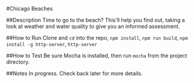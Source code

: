 #Chicago Beaches

##Description
Time to go to the beach? This'll help you find out, taking a look at weather and water quality to give you an informed assessment.

##How to Run
Clone and `cd` into the repo, `npm install`, `npm run build`, `npm install -g http-server`, `http-server`

##How to Test
Be sure Mocha is installed, then run `mocha` from the project directory.

##Notes
In progress. Check back later for more details.
